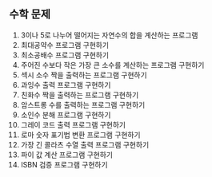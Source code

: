 ## 수학 문제

1. 3이나 5로 나누어 떨어지는 자연수의 합을 계산하는 프로그램
2. 최대공약수 프로그램 구현하기
3. 최소공배수 프로그램 구현하기
4. 주어진 수보다 작은 가장 큰 소수를 계산하는 프로그램 구현하기
5. 섹시 소수 짝을 출력하는 프로그램 구현하기
6. 과잉수 출력 프로그램 구현하기 
7. 친화수 짝을 출력하는 프로그램 구현하기
8. 암스트롱 수를 출력하는 프로그램 구현하기
9. 소인수 분해 프로그램 구현하기
10. 그레이 코드 출력 프로그램 구현하기
11. 로마 숫자 표기법 변환 프로그램 구현하기
12. 가장 긴 콜라츠 수열 출력 프로그램 구현하기 
13. 파이 값 계산 프로그램 구현하기
14. ISBN 검증 프로그램 구현하기